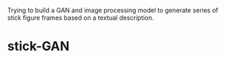 Trying to build a GAN and image processing model to generate series of stick figure frames based on a textual description.
# stick-GAN
